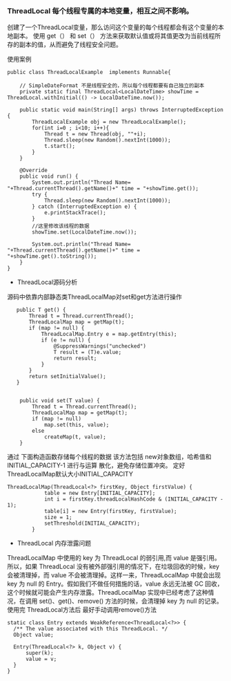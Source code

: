 ### ThreadLocal 每个线程专属的本地变量，相互之间不影响。

创建了一个ThreadLocal变量，那么访问这个变量的每个线程都会有这个变量的本地副本。
使用 get（） 和 set（） 方法来获取默认值或将其值更改为当前线程所存的副本的值，从而避免了线程安全问题。

使用案例
```
public class ThreadLocalExample  implements Runnable{

    // SimpleDateFormat 不是线程安全的，所以每个线程都要有自己独立的副本
    private static final ThreadLocal<LocalDateTime> showTime = ThreadLocal.withInitial(() -> LocalDateTime.now());

    public static void main(String[] args) throws InterruptedException {
        ThreadLocalExample obj = new ThreadLocalExample();
        for(int i=0 ; i<10; i++){
            Thread t = new Thread(obj, ""+i);
            Thread.sleep(new Random().nextInt(1000));
            t.start();
        }
    }

    @Override
    public void run() {
        System.out.println("Thread Name= "+Thread.currentThread().getName()+" time = "+showTime.get());
        try {
            Thread.sleep(new Random().nextInt(1000));
        } catch (InterruptedException e) {
            e.printStackTrace();
        }
        //这里修改该线程的数据
        showTime.set(LocalDateTime.now());

        System.out.println("Thread Name= "+Thread.currentThread().getName()+" time = "+showTime.get().toString());
    }
}

```

- ThreadLocal源码分析

源码中依靠内部静态类ThreadLocalMap对set和get方法进行操作

 ```
    public T get() {
        Thread t = Thread.currentThread();
        ThreadLocalMap map = getMap(t);
        if (map != null) {
            ThreadLocalMap.Entry e = map.getEntry(this);
            if (e != null) {
                @SuppressWarnings("unchecked")
                T result = (T)e.value;
                return result;
            }
        }
        return setInitialValue();
    }
    
 ```
```
    public void set(T value) {
        Thread t = Thread.currentThread();
        ThreadLocalMap map = getMap(t);
        if (map != null)
            map.set(this, value);
        else
            createMap(t, value);
    }
```
 通过 下面构造函数存储每个线程的数据
 该方法包括 new对象数组，哈希值和INITIAL_CAPACITY-1 进行与运算 散化，避免存储位置冲突。
 定好ThreadLocalMap默认大小INITIAL_CAPACITY
```
ThreadLocalMap(ThreadLocal<?> firstKey, Object firstValue) {
            table = new Entry[INITIAL_CAPACITY];
            int i = firstKey.threadLocalHashCode & (INITIAL_CAPACITY - 1);
            table[i] = new Entry(firstKey, firstValue);
            size = 1;
            setThreshold(INITIAL_CAPACITY);
        }
```

- ThreadLocal 内存泄露问题

ThreadLocalMap 中使用的 key 为 ThreadLocal 的弱引用,而 value 是强引用。所以，如果 ThreadLocal 没有被外部强引用的情况下，在垃圾回收的时候，key 会被清理掉，而 value 不会被清理掉。这样一来，ThreadLocalMap 中就会出现 key 为 null 的 Entry。假如我们不做任何措施的话，value 永远无法被 GC 回收，这个时候就可能会产生内存泄露。ThreadLocalMap 实现中已经考虑了这种情况，在调用 set()、get()、remove() 方法的时候，会清理掉 key 为 null 的记录。使用完 ThreadLocal方法后 最好手动调用remove()方法

  ```
  static class Entry extends WeakReference<ThreadLocal<?>> {
    /** The value associated with this ThreadLocal. */
    Object value;

    Entry(ThreadLocal<?> k, Object v) {
        super(k);
        value = v;
    }
}
  ```

